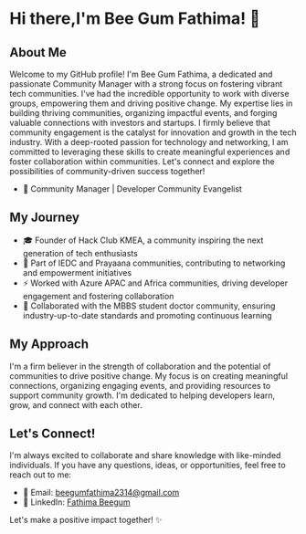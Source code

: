 # Hi there,I'm Bee Gum Fathima! 🐝

## About Me
Welcome to my GitHub profile! I'm Bee Gum Fathima, a dedicated and passionate Community Manager with a strong focus on fostering vibrant tech communities. I've had the incredible opportunity to work with diverse groups, empowering them and driving positive change. My expertise lies in building thriving communities, organizing impactful events, and forging valuable connections with investors and startups. I firmly believe that community engagement is the catalyst for innovation and growth in the tech industry. With a deep-rooted passion for technology and networking, I am committed to leveraging these skills to create meaningful experiences and foster collaboration within communities. Let's connect and explore the possibilities of community-driven success together!

- 💼 Community Manager | Developer Community Evangelist

## My Journey
- 🎓 Founder of Hack Club KMEA, a community inspiring the next generation of tech enthusiasts
- 🌟 Part of IEDC and Prayaana communities, contributing to networking and empowerment initiatives
- ⚡️ Worked with Azure APAC and Africa communities, driving developer engagement and fostering collaboration
- 💉 Collaborated with the MBBS student doctor community, ensuring industry-up-to-date standards and promoting continuous learning

## My Approach
I'm a firm believer in the strength of collaboration and the potential of communities to drive positive change. My focus is on creating meaningful connections, organizing engaging events, and providing resources to support community growth. I'm dedicated to helping developers learn, grow, and connect with each other.

## Let's Connect!
I'm always excited to collaborate and share knowledge with like-minded individuals. If you have any questions, ideas, or opportunities, feel free to reach out to me:

- 📧 Email: [beegumfathima2314@gmail.com](mailto:beegumfathima2314@gmail.com)
- 💬 LinkedIn: [Fathima Beegum](https://www.linkedin.com/in/fathima-beegum-p-j/)

Let's make a positive impact together! ✨

<!---
beegumfathima/beegumfathima is a ✨ special ✨ repository because its `README.md` (this file) appears on your GitHub profile.
You can click the Preview link to take a look at your changes.
--->
